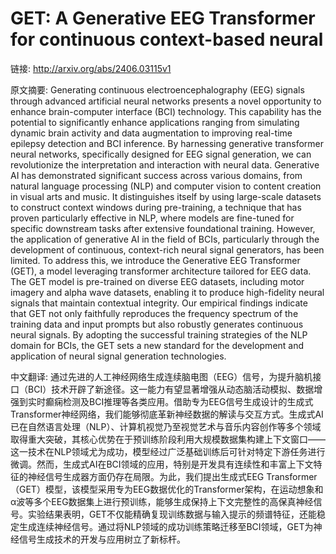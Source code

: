 # GET: A Generative EEG Transformer for continuous context-based neural

链接: http://arxiv.org/abs/2406.03115v1

原文摘要:
Generating continuous electroencephalography (EEG) signals through advanced
artificial neural networks presents a novel opportunity to enhance
brain-computer interface (BCI) technology. This capability has the potential to
significantly enhance applications ranging from simulating dynamic brain
activity and data augmentation to improving real-time epilepsy detection and
BCI inference. By harnessing generative transformer neural networks,
specifically designed for EEG signal generation, we can revolutionize the
interpretation and interaction with neural data. Generative AI has demonstrated
significant success across various domains, from natural language processing
(NLP) and computer vision to content creation in visual arts and music. It
distinguishes itself by using large-scale datasets to construct context windows
during pre-training, a technique that has proven particularly effective in NLP,
where models are fine-tuned for specific downstream tasks after extensive
foundational training. However, the application of generative AI in the field
of BCIs, particularly through the development of continuous, context-rich
neural signal generators, has been limited. To address this, we introduce the
Generative EEG Transformer (GET), a model leveraging transformer architecture
tailored for EEG data. The GET model is pre-trained on diverse EEG datasets,
including motor imagery and alpha wave datasets, enabling it to produce
high-fidelity neural signals that maintain contextual integrity. Our empirical
findings indicate that GET not only faithfully reproduces the frequency
spectrum of the training data and input prompts but also robustly generates
continuous neural signals. By adopting the successful training strategies of
the NLP domain for BCIs, the GET sets a new standard for the development and
application of neural signal generation technologies.

中文翻译:
通过先进的人工神经网络生成连续脑电图（EEG）信号，为提升脑机接口（BCI）技术开辟了新途径。这一能力有望显著增强从动态脑活动模拟、数据增强到实时癫痫检测及BCI推理等各类应用。借助专为EEG信号生成设计的生成式Transformer神经网络，我们能够彻底革新神经数据的解读与交互方式。生成式AI已在自然语言处理（NLP）、计算机视觉乃至视觉艺术与音乐内容创作等多个领域取得重大突破，其核心优势在于预训练阶段利用大规模数据集构建上下文窗口——这一技术在NLP领域尤为成功，模型经过广泛基础训练后可针对特定下游任务进行微调。然而，生成式AI在BCI领域的应用，特别是开发具有连续性和丰富上下文特征的神经信号生成器方面仍存在局限。为此，我们提出生成式EEG Transformer（GET）模型，该模型采用专为EEG数据优化的Transformer架构，在运动想象和α波等多个EEG数据集上进行预训练，能够生成保持上下文完整性的高保真神经信号。实验结果表明，GET不仅能精确复现训练数据与输入提示的频谱特征，还能稳定生成连续神经信号。通过将NLP领域的成功训练策略迁移至BCI领域，GET为神经信号生成技术的开发与应用树立了新标杆。
